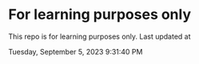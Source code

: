 # For learning purposes only
This repo is for learning purposes only.
Last updated at

Tuesday, September 5, 2023 9:31:40 PM

